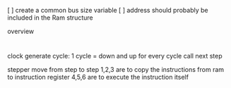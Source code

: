 [ ] create a common bus size variable 
[ ] address should probably be included in the Ram structure

overview
#

clock 
generate cycle: 
  1 cycle = down and up
  for every cycle call next step

stepper 
  move from step to step 
  1,2,3 are to copy the instructions from ram to instruction register
  4,5,6 are to execute the instruction itself

